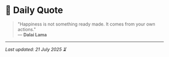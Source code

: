 # 📜 Daily Quote

> "Happiness is not something ready made. It comes from your own actions."  
> — **Dalai Lama**

---

_Last updated: 21 July 2025 ⏳_
